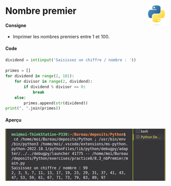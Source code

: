 # Nombre premier <img align="right" src="../../../src/images/Python-logo-notext.svg" alt="Python" title="Phthon" widht="auto" height="64px">

#### Consigne  
* Imprimer les nombres premiers entre 1 et 100.

#### Code  
```python
dividend = int(input('Saisissez un chiffre / nombre : '))

primes = []
for dividend in range(2, 101):
    for divisor in range(2, dividend):
        if dividend % divisor == 0:
            break
    else:
        primes.append(str(dividend))
print(", ".join(primes))
```

#### Aperçu  
![overview](overview.png)